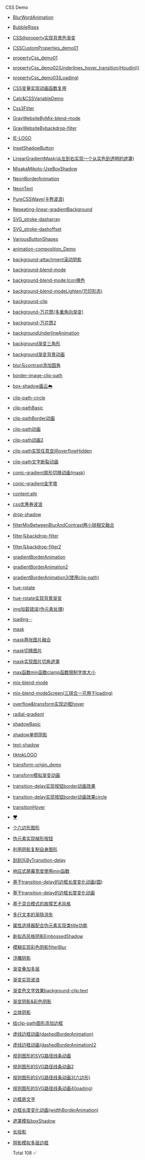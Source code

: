 
  CSS Demo
  

  

* [BlurWordAnimation](https://laclys.github.io/css-practice-2023/BlurWordAnimation.html)
* [BubbleRises](https://laclys.github.io/css-practice-2023/BubbleRises.html)
* [CSS@property实现背景色渐变](https://laclys.github.io/css-practice-2023/CSS@property实现背景色渐变.html)
* [CSSCustomProperties_demo01](https://laclys.github.io/css-practice-2023/CSSCustomProperties/CSSCustomProperties_demo01.html)
* [propertyCss_demo01](https://laclys.github.io/css-practice-2023/CSSCustomProperties/propertyCss_demo01.html)
* [propertyCss_demo02(Underlines_hover_transition(Houdini))](https://laclys.github.io/css-practice-2023/CSSCustomProperties/propertyCss_demo02(Underlines_hover_transition(Houdini)).html)
* [propertyCss_demo03(Loading)](https://laclys.github.io/css-practice-2023/CSSCustomProperties/propertyCss_demo03(Loading).html)
* [CSS变量实现动画函数复用](https://laclys.github.io/css-practice-2023/CSS变量实现动画函数复用.html)
* [Calc&CSSVariableDemo](https://laclys.github.io/css-practice-2023/Calc&CSSVariableDemo.html)
* [Css3Filter](https://laclys.github.io/css-practice-2023/Css3Filter.html)
* [GrayWebsiteByMix-blend-mode](https://laclys.github.io/css-practice-2023/GrayWebsiteByMix-blend-mode.html)
* [GrayWebsiteBybackdrop-filter](https://laclys.github.io/css-practice-2023/GrayWebsiteBybackdrop-filter.html)
* [IE-LOGO](https://laclys.github.io/css-practice-2023/IE-LOGO.html)
* [InsetShadowButton](https://laclys.github.io/css-practice-2023/InsetShadowButton.html)
* [LinearGradientMask(从左到右实现一个从实色到透明的遮罩)](https://laclys.github.io/css-practice-2023/LinearGradientMask(从左到右实现一个从实色到透明的遮罩).html)
* [MisakaMikoto-UseBoxShadow](https://laclys.github.io/css-practice-2023/MisakaMikoto-UseBoxShadow.html)
* [NeonBorderAnimation](https://laclys.github.io/css-practice-2023/NeonBorderAnimation.html)
* [NeonText](https://laclys.github.io/css-practice-2023/NeonText.html)
* [PureCSSWave(卡卷波浪)](https://laclys.github.io/css-practice-2023/PureCSSWave(卡卷波浪).html)
* [Repeating-linear-gradientBackground](https://laclys.github.io/css-practice-2023/Repeating-linear-gradientBackground.html)
* [SVG_stroke-dasharray](https://laclys.github.io/css-practice-2023/SVG_stroke-dasharray.html)
* [SVG_stroke-dashoffset](https://laclys.github.io/css-practice-2023/SVG_stroke-dashoffset.html)
* [VariousButtonShapes](https://laclys.github.io/css-practice-2023/VariousButtonShapes.html)
* [animation-composition_Demo](https://laclys.github.io/css-practice-2023/animation-composition_Demo.html)
* [background-attachment滚动阴影](https://laclys.github.io/css-practice-2023/background-attachment滚动阴影.html)
* [background-blend-mode](https://laclys.github.io/css-practice-2023/background-blend-mode.html)
* [background-blend-mode:Icon换色](https://laclys.github.io/css-practice-2023/background-blend-mode:Icon换色.html)
* [background-blend-modeLighten(咒印形态)](https://laclys.github.io/css-practice-2023/background-blend-modeLighten(咒印形态).html)
* [background-clip](https://laclys.github.io/css-practice-2023/background-clip.html)
* [background-万花筒(多重角向渐变)](https://laclys.github.io/css-practice-2023/background-万花筒(多重角向渐变).html)
* [background-万花筒2](https://laclys.github.io/css-practice-2023/background-万花筒2.html)
* [backgroundUnderlineAnimation](https://laclys.github.io/css-practice-2023/backgroundUnderlineAnimation.html)
* [background渐变三角形](https://laclys.github.io/css-practice-2023/background渐变三角形.html)
* [background渐变背景动画](https://laclys.github.io/css-practice-2023/background渐变背景动画.html)
* [blur与contrast添加圆角](https://laclys.github.io/css-practice-2023/blur与contrast添加圆角.html)
* [border-image-clip-path](https://laclys.github.io/css-practice-2023/border-image-clip-path.html)
* [box-shadow画云☁️](https://laclys.github.io/css-practice-2023/box-shadow画云☁️.html)
* [clip-path-circle](https://laclys.github.io/css-practice-2023/clip-path-circle.html)
* [clip-pathBasic](https://laclys.github.io/css-practice-2023/clip-pathBasic.html)
* [clip-pathBorder动画](https://laclys.github.io/css-practice-2023/clip-pathBorder动画.html)
* [clip-path动画](https://laclys.github.io/css-practice-2023/clip-path动画.html)
* [clip-path动画2](https://laclys.github.io/css-practice-2023/clip-path动画2.html)
* [clip-path实现任意空间overflowHidden](https://laclys.github.io/css-practice-2023/clip-path实现任意空间overflowHidden.html)
* [clip-path文字断裂动画](https://laclys.github.io/css-practice-2023/clip-path文字断裂动画.html)
* [conic-gradient扇形切换动画(mask)](https://laclys.github.io/css-practice-2023/conic-gradient扇形切换动画(mask).html)
* [conic-gradient金字塔](https://laclys.github.io/css-practice-2023/conic-gradient金字塔.html)
* [content:attr](https://laclys.github.io/css-practice-2023/content:attr.html)
* [css优惠券波浪](https://laclys.github.io/css-practice-2023/css优惠券波浪.html)
* [drop-shadow](https://laclys.github.io/css-practice-2023/drop-shadow.html)
* [filterMixBetweenBlurAndContrast两小球相交融合](https://laclys.github.io/css-practice-2023/filterMixBetweenBlurAndContrast两小球相交融合.html)
* [filter与backdrop-filter](https://laclys.github.io/css-practice-2023/filter与backdrop-filter.html)
* [filter与backdrop-filter2](https://laclys.github.io/css-practice-2023/filter与backdrop-filter2.html)
* [gradientBorderAnimation](https://laclys.github.io/css-practice-2023/gradientBorderAnimation.html)
* [gradientBorderAnimation2](https://laclys.github.io/css-practice-2023/gradientBorderAnimation2.html)
* [gradientBorderAnimation3(使用clip-path)](https://laclys.github.io/css-practice-2023/gradientBorderAnimation3(使用clip-path).html)
* [hue-rotate](https://laclys.github.io/css-practice-2023/hue-rotate.html)
* [hue-rotate实现背景渐变](https://laclys.github.io/css-practice-2023/hue-rotate实现背景渐变.html)
* [img加载错误(伪元素处理)](https://laclys.github.io/css-practice-2023/img加载错误(伪元素处理).html)
* [loading···](https://laclys.github.io/css-practice-2023/loading···.html)
* [mask](https://laclys.github.io/css-practice-2023/mask.html)
* [mask两张图片融合](https://laclys.github.io/css-practice-2023/mask两张图片融合.html)
* [mask切换图片](https://laclys.github.io/css-practice-2023/mask切换图片.html)
* [mask实现图片切角遮罩](https://laclys.github.io/css-practice-2023/mask实现图片切角遮罩.html)
* [max函数min函数clamp函数限制字体大小](https://laclys.github.io/css-practice-2023/max函数min函数clamp函数限制字体大小.html)
* [mix-blend-mode](https://laclys.github.io/css-practice-2023/mix-blend-mode.html)
* [mix-blend-modeScreen(三球合一可用于loading)](https://laclys.github.io/css-practice-2023/mix-blend-modeScreen(三球合一可用于loading).html)
* [overflow&transform实现边框hover](https://laclys.github.io/css-practice-2023/overflow&transform实现边框hover.html)
* [radial-gradient](https://laclys.github.io/css-practice-2023/radial-gradient.html)
* [shadowBasic](https://laclys.github.io/css-practice-2023/shadowBasic.html)
* [shadow单侧阴影](https://laclys.github.io/css-practice-2023/shadow单侧阴影.html)
* [text-shadow](https://laclys.github.io/css-practice-2023/text-shadow.html)
* [tiktokLOGO](https://laclys.github.io/css-practice-2023/tiktokLOGO.html)
* [transform-origin_demo](https://laclys.github.io/css-practice-2023/transform-origin_demo.html)
* [transform模拟渐变动画](https://laclys.github.io/css-practice-2023/transform模拟渐变动画.html)
* [transition-delay实现按钮border动画效果](https://laclys.github.io/css-practice-2023/transition-delay实现按钮border动画效果.html)
* [transition-delay实现按钮border动画效果circle](https://laclys.github.io/css-practice-2023/transition-delay实现按钮border动画效果circle.html)
* [transitionHover](https://laclys.github.io/css-practice-2023/transitionHover.html)
* [❤️](https://laclys.github.io/css-practice-2023/❤️.html)
* [个六边形图形](https://laclys.github.io/css-practice-2023/个六边形图形.html)
* [伪元素实现梯形按钮](https://laclys.github.io/css-practice-2023/伪元素实现梯形按钮.html)
* [利用阴影复制自身图形](https://laclys.github.io/css-practice-2023/利用阴影复制自身图形.html)
* [刮刮乐ByTransition-delay](https://laclys.github.io/css-practice-2023/刮刮乐ByTransition-delay.html)
* [响应式屏幕宽度使用min函数](https://laclys.github.io/css-practice-2023/响应式屏幕宽度使用min函数.html)
* [基于transition-delay的边框长度变化动画(圆)](https://laclys.github.io/css-practice-2023/基于transition-delay的边框长度变化动画(圆).html)
* [基于transition-delay的边框长度变化动画](https://laclys.github.io/css-practice-2023/基于transition-delay的边框长度变化动画.html)
* [基于混合模式的故障艺术风格](https://laclys.github.io/css-practice-2023/基于混合模式的故障艺术风格.html)
* [多行文本的渐隐消失](https://laclys.github.io/css-practice-2023/多行文本的渐隐消失.html)
* [属性选择器配合伪元素实现类title功能](https://laclys.github.io/css-practice-2023/属性选择器配合伪元素实现类title功能.html)
* [新拟态风格阴影EmbossedShadow](https://laclys.github.io/css-practice-2023/新拟态风格阴影EmbossedShadow.html)
* [模糊实现彩色阴影filterBlur](https://laclys.github.io/css-practice-2023/模糊实现彩色阴影filterBlur.html)
* [浮雕阴影](https://laclys.github.io/css-practice-2023/浮雕阴影.html)
* [渐变叠加多层](https://laclys.github.io/css-practice-2023/渐变叠加多层.html)
* [渐变实现波浪](https://laclys.github.io/css-practice-2023/渐变实现波浪.html)
* [渐变色文字效果background-clip:text](https://laclys.github.io/css-practice-2023/渐变色文字效果background-clip:text.html)
* [渐变阴影&彩色阴影](https://laclys.github.io/css-practice-2023/渐变阴影&彩色阴影.html)
* [立体阴影](https://laclys.github.io/css-practice-2023/立体阴影.html)
* [给clip-path图形添加边框](https://laclys.github.io/css-practice-2023/给clip-path图形添加边框.html)
* [虚线边框动画(dashedBorderAnimation)](https://laclys.github.io/css-practice-2023/虚线边框动画(dashedBorderAnimation).html)
* [虚线边框动画(dashedBorderAnimation)2](https://laclys.github.io/css-practice-2023/虚线边框动画(dashedBorderAnimation)2.html)
* [规则图形的SVG路径线条动画](https://laclys.github.io/css-practice-2023/规则图形的SVG路径线条动画.html)
* [规则图形的SVG路径线条动画2](https://laclys.github.io/css-practice-2023/规则图形的SVG路径线条动画2.html)
* [规则图形的SVG路径线条动画3(六边形)](https://laclys.github.io/css-practice-2023/规则图形的SVG路径线条动画3(六边形).html)
* [规则图形的SVG路径线条动画4(loading)](https://laclys.github.io/css-practice-2023/规则图形的SVG路径线条动画4(loading).html)
* [边框嵌文字](https://laclys.github.io/css-practice-2023/边框嵌文字.html)
* [边框长度变化动画(widthBorderAnimation)](https://laclys.github.io/css-practice-2023/边框长度变化动画(widthBorderAnimation).html)
* [遮罩模拟boxShadow](https://laclys.github.io/css-practice-2023/遮罩模拟boxShadow.html)
* [长投影](https://laclys.github.io/css-practice-2023/长投影.html)
* [阴影模拟多层边框](https://laclys.github.io/css-practice-2023/阴影模拟多层边框.html)
  

  

  Total 108  ✅
  

